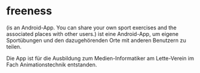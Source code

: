 # freeness

(is an Android-App. You can share your own sport exercises and the associated places with other users.)
ist eine Android-App, um eigene Sportübungen und den dazugehörenden Orte mit anderen Benutzern zu teilen.

Die App ist für die Ausbildung zum Medien-Informatiker am Lette-Verein im Fach Animationstechnik entstanden.
